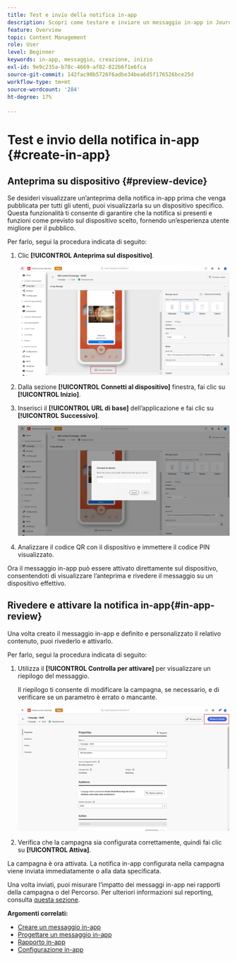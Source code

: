 ```yaml
---
title: Test e invio della notifica in-app
description: Scopri come testare e inviare un messaggio in-app in Journey Optimizer
feature: Overview
topic: Content Management
role: User
level: Beginner
keywords: in-app, messaggio, creazione, inizio
exl-id: 9e9c235a-b78c-4669-af82-822b6f1e6fca
source-git-commit: 142fac90b5726f6adbe34bea6d5f176526bce25d
workflow-type: tm+mt
source-wordcount: '284'
ht-degree: 17%

---
```


# Test e invio della notifica in-app {#create-in-app}

## Anteprima su dispositivo {#preview-device}

Se desideri visualizzare un’anteprima della notifica in-app prima che venga pubblicata per tutti gli utenti, puoi visualizzarla su un dispositivo specifico. Questa funzionalità ti consente di garantire che la notifica si presenti e funzioni come previsto sul dispositivo scelto, fornendo un’esperienza utente migliore per il pubblico.

Per farlo, segui la procedura indicata di seguito:

1. Clic **[!UICONTROL Anteprima sul dispositivo]**.

   ![](assets/in_app_create_6.png)

1. Dalla sezione **[!UICONTROL Connetti al dispositivo]** finestra, fai clic su **[!UICONTROL Inizio]**.

1. Inserisci il **[!UICONTROL URL di base]** dell’applicazione e fai clic su **[!UICONTROL Successivo]**.

   ![](assets/in_app_create_7.png)

1. Analizzare il codice QR con il dispositivo e immettere il codice PIN visualizzato.

Ora il messaggio in-app può essere attivato direttamente sul dispositivo, consentendoti di visualizzare l’anteprima e rivedere il messaggio su un dispositivo effettivo.

## Rivedere e attivare la notifica in-app{#in-app-review}

Una volta creato il messaggio in-app e definito e personalizzato il relativo contenuto, puoi rivederlo e attivarlo.

Per farlo, segui la procedura indicata di seguito:

1. Utilizza il **[!UICONTROL Controlla per attivare]** per visualizzare un riepilogo del messaggio.

   Il riepilogo ti consente di modificare la campagna, se necessario, e di verificare se un parametro è errato o mancante.

   ![](assets/in_app_create_5.png)

1. Verifica che la campagna sia configurata correttamente, quindi fai clic su **[!UICONTROL Attiva]**.

La campagna è ora attivata. La notifica in-app configurata nella campagna viene inviata immediatamente o alla data specificata.

Una volta inviati, puoi misurare l’impatto dei messaggi in-app nei rapporti della campagna o del Percorso. Per ulteriori informazioni sul reporting, consulta [questa sezione](../reports/campaign-global-report.md#inapp-report).

**Argomenti correlati:**

* [Creare un messaggio in-app](create-in-app.md)
* [Progettare un messaggio in-app](design-in-app.md)
* [Rapporto in-app](../reports/campaign-global-report.md#inapp-report)
* [Configurazione in-app](inapp-configuration.md)
